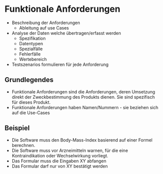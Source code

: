 # Funktionale Anforderungen

-   Beschreibung der Anforderungen
    -   Ableitung auf use Cases
-   Analyse der Daten welche übertragen/erfasst werden
    -   Spezifikation
    -   Datentypen
    -   Spezialfälle
    -   Fehlerfälle
    -   Wertebereich
-   Testszenarios formulieren für jede Anforderung

## Grundlegendes

-   Funktionale Anforderungen sind die Anforderungen, deren Umsetzung direkt der Zweckbestimmung
    des Produkts dienen. Sie sind spezifisch für dieses Produkt.
-   Funktionale Anforderungen haben Namen/Nummern - sie beziehen sich auf die Use-Cases

## Beispiel

-   Die Software muss den Body-Mass-Index basierend auf einer Formel berechnen.
-   Die Software muss vor Arzneimitteln warnen, für die eine Kontraindikation oder Wechselwirkung vorliegt.
-   Das Formular muss die Eingaben XY abfangen
-   Das Formular darf nur von XY bestätigt werden
